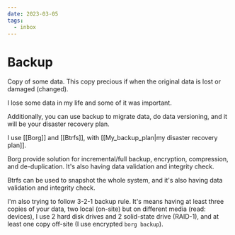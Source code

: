 ```yaml
---
date: 2023-03-05
tags:
  - inbox
---
```


# Backup

Copy of some data. This copy precious if when the original data is lost or
damaged (changed).

I lose some data in my life and some of it was important.

Additionally, you can use backup to migrate data, do data versioning, and it
will be your disaster recovery plan.

I use [[Borg]] and [[Btrfs]], with [[My_backup_plan|my disaster recovery plan]].

Borg provide solution for incremental/full backup, encryption, compression, and
de-duplication. It's also having data validation and integrity check.

Btrfs can be used to snapshot the whole system, and it's also having data
validation and integrity check.

I'm also trying to follow 3-2-1 backup rule. It's means having at least three
copies of your data, two local (on-site) but on different media (read: devices),
I use 2 hard disk drives and 2 solid-state drive (RAID-1), and at least one copy
off-site (I use encrypted `borg backup`).
